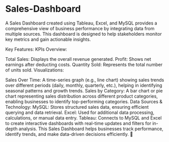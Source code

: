 # Sales-Dashboard
A Sales Dashboard created using Tableau, Excel, and MySQL provides a comprehensive view of business performance by integrating data from multiple sources. This dashboard is designed to help stakeholders monitor key metrics and gain actionable insights.

Key Features:
KPIs Overview:

Total Sales: Displays the overall revenue generated.
Profit: Shows net earnings after deducting costs.
Quantity Sold: Represents the total number of units sold.
Visualizations:

Sales Over Time: A time-series graph (e.g., line chart) showing sales trends over different periods (daily, monthly, quarterly, etc.), helping in identifying seasonal patterns and growth trends.
Sales by Category: A bar chart or pie chart representing sales distribution across different product categories, enabling businesses to identify top-performing categories.
Data Sources & Technology:
MySQL: Stores structured sales data, ensuring efficient querying and data retrieval.
Excel: Used for additional data processing, calculations, or manual data entry.
Tableau: Connects to MySQL and Excel to create interactive dashboards with real-time updates and filters for in-depth analysis.
This Sales Dashboard helps businesses track performance, identify trends, and make data-driven decisions efficiently. 🚀












